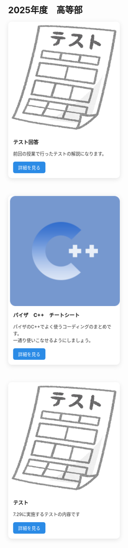 # 2025年度　高等部

<div style="display: flex; flex-wrap: wrap; gap: 1.5rem;">

  <div style="
    max-width: 360px;
    background-color: white;
    border-radius: 12px;
    overflow: hidden;
    box-shadow: 0 4px 16px rgba(0, 0, 0, 0.1);
    transition: transform 0.2s, box-shadow 0.2s;
    margin-bottom: 2rem;
  ">
    <img src="Image/Test.png" alt="C言語テスト回答" style="width: 100%; display: block;" />
    <div style="padding: 1rem;">
      <h3 style="margin-top: 0;">テスト回答</h3>
      <p style="font-size: 0.9rem; color: #333; line-height: 1.5;">
        前回の授業で行ったテストの解説になります。
      </p>
      <a href="#/HighSchool_2025/Test1_Answer.md" style="
        display: inline-block;
        background-color: #2b8be6;
        color: white;
        padding: 0.5rem 1rem;
        border-radius: 6px;
        font-size: 0.9rem;
        text-decoration: none;
      ">詳細を見る</a>
    </div>
  </div>

  <div style="
    max-width: 360px;
    background-color: white;
    border-radius: 12px;
    overflow: hidden;
    box-shadow: 0 4px 16px rgba(0, 0, 0, 0.1);
    transition: transform 0.2s, box-shadow 0.2s;
    margin-bottom: 2rem;
  ">
    <img src="Image/C++.png" alt="Runゲーム画像" style="width: 100%; display: block;" />
    <div style="padding: 1rem;">
      <h3 style="margin-top: 0;">パイザ　C++　チートシート</h3>
      <p style="font-size: 0.9rem; color: #333; line-height: 1.5;">
        パイザのC++でよく使うコーディングのまとめです。</br>
        一通り使いこなせるようにしましょう。
      </p>
      <a href="#/HighSchool_2025/CheetSheet.md" style="
        display: inline-block;
        background-color: #2b8be6;
        color: white;
        padding: 0.5rem 1rem;
        border-radius: 6px;
        font-size: 0.9rem;
        text-decoration: none;
      ">詳細を見る</a>
    </div>
  </div>

  <div style="
   max-width: 360px;
   background-color: white;
   border-radius: 12px;
   overflow: hidden;
   box-shadow: 0 4px 16px rgba(0, 0, 0, 0.1);
   transition: transform 0.2s, box-shadow 0.2s;
   margin-bottom: 2rem;
  ">
   <img src="Image/Test.png" alt="Runゲーム画像" style="width: 100%; display: block;" />
   <div style="padding: 1rem;">
     <h3 style="margin-top: 0;">テスト</h3>
     <p style="font-size: 0.9rem; color: #333; line-height: 1.5;">
       7.29に実施するテストの内容です</br>
     </p>
     <a href="#/HighSchool_2025/Test1.md" style="
       display: inline-block;
       background-color: #2b8be6;
       color: white;
       padding: 0.5rem 1rem;
       border-radius: 6px;
       font-size: 0.9rem;
       text-decoration: none;
     ">詳細を見る</a>
   </div>
 </div>

</div>